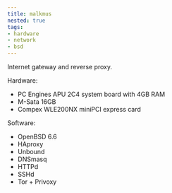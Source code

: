 ```yaml
---
title: malkmus
nested: true
tags:
- hardware
- network
- bsd
---
```


Internet gateway and reverse proxy.

<!--more-->

Hardware:

- PC Engines APU 2C4 system board with 4GB RAM
- M-Sata 16GB
- Compex WLE200NX miniPCI express card

Software:

- OpenBSD 6.6
- HAproxy
- Unbound
- DNSmasq
- HTTPd
- SSHd
- Tor + Privoxy
